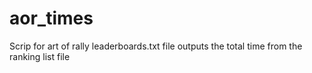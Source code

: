 # aor_times
Scrip for art of rally leaderboards.txt file outputs the total time from the ranking list file 
